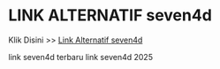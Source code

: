 # LINK ALTERNATIF seven4d

Klik Disini >> <a href="https://linksto.pages.dev/">Link Alternatif seven4d </a>

link seven4d terbaru
link seven4d 2025